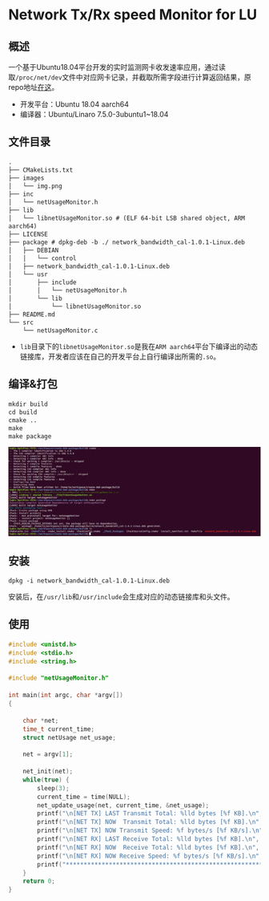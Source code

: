 # Network Tx/Rx speed Monitor for LU
## 概述

一个基于Ubuntu18.04平台开发的实时监测网卡收发速率应用，通过读取`/proc/net/dev`文件中对应网卡记录，并截取所需字段进行计算返回结果，原repo地址[在这](https://github.com/gesanqiu/Network-Bandwidth-Monitor)。

- 开发平台：Ubuntu 18.04 aarch64
- 编译器：Ubuntu/Linaro 7.5.0-3ubuntu1~18.04

## 文件目录

```shell
.
├── CMakeLists.txt
├── images
│   └── img.png
├── inc
│   └── netUsageMonitor.h
├── lib
│   └── libnetUsageMonitor.so # (ELF 64-bit LSB shared object, ARM aarch64)
├── LICENSE
├── package	# dpkg-deb -b ./ network_bandwidth_cal-1.0.1-Linux.deb
│   ├── DEBIAN
│   │   └── control
│   ├── network_bandwidth_cal-1.0.1-Linux.deb
│   └── usr
│       ├── include
│       │   └── netUsageMonitor.h
│       └── lib
│           └── libnetUsageMonitor.so
├── README.md
└── src
    └── netUsageMonitor.c
```

- `lib`目录下的`libnetUsageMonitor.so`是我在`ARM aarch64`平台下编译出的动态链接库，开发者应该在自己的开发平台上自行编译出所需的`.so`。

## 编译&打包

```shell
mkdir build
cd build
cmake ..
make
make package
```

![img](images/img.png)

## 安装

```shell
dpkg -i network_bandwidth_cal-1.0.1-Linux.deb
```

安装后，在`/usr/lib`和`/usr/include`会生成对应的动态链接库和头文件。

## 使用

```c
#include <unistd.h>
#include <stdio.h>
#include <string.h>

#include "netUsageMonitor.h"

int main(int argc, char *argv[])
{

    char *net;
    time_t current_time;
    struct netUsage net_usage;

    net = argv[1];

    net_init(net);
    while(true) {
        sleep(3);
        current_time = time(NULL);
        net_update_usage(net, current_time, &net_usage);
        printf("\n[NET TX] LAST Transmit Total: %lld bytes [%f KB].\n", net_usage.net_previous_transmit_total, (double)(net_usage.net_previous_transmit_total / 1024));
        printf("\n[NET TX] NOW  Transmit Total: %lld bytes [%f KB].\n", net_usage.net_current_transmit_total, (double)(net_usage.net_current_transmit_total / 1024));
        printf("\n[NET TX] NOW Transmit Speed: %f bytes/s [%f KB/s].\n", net_usage.net_transmit_speed, (net_usage.net_transmit_speed / 1024));
        printf("\n[NET RX] LAST Receive Total: %lld bytes [%f KB].\n", net_usage.net_previous_receive_total, (double)(net_usage.net_previous_receive_total / 1024));
        printf("\n[NET RX] NOW  Receive Total: %lld bytes [%f KB].\n", net_usage.net_current_receive_total, (double)(net_usage.net_current_receive_total / 1024));
        printf("\n[NET RX] NOW Receive Speed: %f bytes/s [%f KB/s].\n", net_usage.net_receive_speed, (net_usage.net_receive_speed / 1024));
        printf("*********************************************************************************************************\n");
    }
    return 0;
}

```

